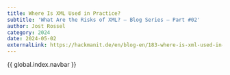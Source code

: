 ```yaml
---
title: Where Is XML Used in Practice? 
subtitle: 'What Are the Risks of XML? – Blog Series – Part #02'
author: Jost Rossel
category: 2024
date: 2024-05-02
externalLink: https://hackmanit.de/en/blog-en/183-where-is-xml-used-in-practice
---
```


{{ global.index.navbar }}
